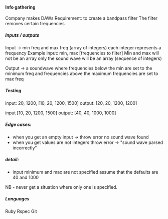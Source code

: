 #### Info gathering

Company makes DAWs
Requirement: to create a bandpass filter
The filter removes certain frequencies

##### Inputs / outputs
Input -> min freq and max freq (array of integers) each integer represents a frequency
Example input:  min, max [frequencies to filter]
Min and max will not be an array
only the sound wave will be an array (sequence of integers)

Output -> a soundwave where frequencies below the min are set to the minimum freq and frequencies above the maximum frequencies are set to max freq

##### Testing

input: 20, 1200, [10, 20, 1200, 1500]
output: [20, 20, 1200, 1200]

input [10, 20, 1200, 1500]
output: [40, 40, 1000, 1000]

##### Edge cases:
- when you get an empty input -> throw error no sound wave found
- when you get values are not integers throw error -> "sound wave parsed incorrectly"

##### detail:
- input minimum and max are not specified assume that the defaults are 40 and 1000

NB - never get a situation where only one is specified.

##### Languages
Ruby
Rspec
Git
